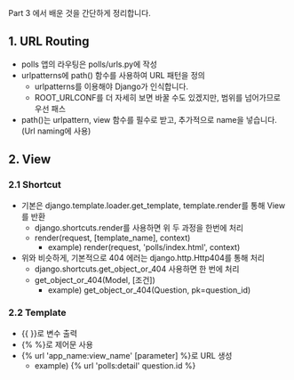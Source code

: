 Part 3 에서 배운 것을 간단하게 정리합니다.

## 1. URL Routing


- polls 앱의 라우팅은 polls/urls.py에 작성
- urlpatterns에 path() 함수를 사용하여 URL 패턴을 정의
  - urlpatterns를 이용해야 Django가 인식합니다.
  - ROOT_URLCONF를 더 자세히 보면 바꿀 수도 있겠지만, 범위를 넘어가므로 우선 패스
- path()는 urlpattern, view 함수를 필수로 받고, 추가적으로 name을 넣습니다. (Url naming에 사용)

## 2. View

### 2.1 Shortcut

- 기본은 django.template.loader.get_template, template.render를 통해 View를 반환
  - django.shortcuts.render를 사용하면 위 두 과정을 한번에 처리
  - render(request, \[template_name\], context)
    - example) render(request, 'polls/index.html', context)
- 위와 비슷하게, 기본적으로 404 에러는 django.http.Http404를 통해 처리
  - django.shortcuts.get_object_or_404 사용하면 한 번에 처리
  - get_object_or_404(Model, \[조건\])
    - example) get_object_or_404(Question, pk=question_id)

### 2.2 Template

- {{ }}로 변수 출력
- {% %}로 제어문 사용
- {% url 'app_name:view_name' \[parameter\] %}로 URL 생성
  - example) {% url 'polls:detail' question.id %}